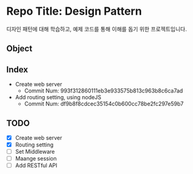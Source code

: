 # Repo Title: Design Pattern

디자인 패턴에 대해 학습하고, 예제 코드를 통해 이해를 돕기 위한 프로젝트입니다.

## Object

## Index

- Create web server
  - Commit Num: 993f312860111eb3e933575b813c963b8c6ca7ad
- Add routing setting, using nodeJS
  - Commit Num: df9b8f8cdcec35154c0b600cc78be2fc297e59b7

## TODO

- [x] Create web server
- [x] Routing setting
- [ ] Set Middleware
- [ ] Maange session
- [ ] Add RESTful API
